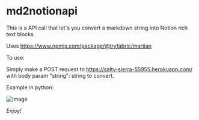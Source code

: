 # md2notionapi

This is a API call that let's you convert a markdown string into Notion rich text blocks. 

Uses https://www.npmjs.com/package/@tryfabric/martian

To use:

Simply make a POST request to https://salty-sierra-55955.herokuapp.com/
with body param "string": string to convert. 

Example in python:

![image](https://cdn.discordapp.com/attachments/935164264619048960/937740311571079178/Screen_Shot_2022-01-31_at_11.04.07_AM.png)

*Enjoy!*
